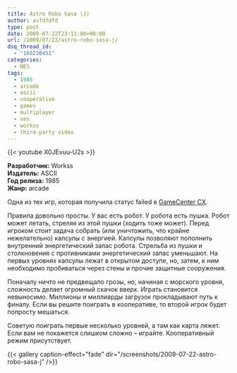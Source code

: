 ```yaml
---
title: Astro Robo Sasa (J)
author: asfdfdfd
type: post
date: 2009-07-22T23:11:00+00:00
url: /2009/07/22/astro-robo-sasa-j/
dsq_thread_id:
  - "160220451"
categories:
  - NES
tags:
  - 1985
  - arcade
  - ascii
  - cooperative
  - games
  - multiplayer
  - nes
  - workss
  - third-party video
---
```

{{< youtube X0JEvuu-U2s >}}

**Разработчик:** Workss  
**Издатель:** ASCII  
**Год релиза:** 1985  
**Жанр:** arcade

Одна из тех игр, которая получила статус failed в [GameCenter CX][1]. 

<!--more-->

Правила довольно просты. У вас есть робот. У робота есть пушка. Робот может летать, стреляя из этой пушки (ходить тоже может). Перед игроком стоит задача собрать (или уничтожить, что крайне нежелательно) капсулы с энергией. Капсулы позволяют пополнить внутренний энергетический запас робота. Стрельба из пушки и столкновения с противниками энергетический запас уменьшают. На первых уровнях капсулы лежат в открытом доступе, но, затем, к ним необходимо пробиваться через стены и прочие защитные сооружения.

Поначалу ничто не предвещало грозы, но, начиная с морского уровня, сложность делает огромный скачок вверх. Играть становится невыносимо. Миллионы и миллиарды загрузок прокладывают путь к финалу. Если вы решите поиграть в кооперативе, то второй игрок будет попросту мешаться.

Советую поиграть первые несколько уровней, а там как карта ляжет. Если вам не покажется слишком сложно – играйте. Кооперативный режим присутствует.

{{< gallery caption-effect="fade" dir="/screenshots/2009-07-22-astro-robo-sasa-j" />}}

 [1]: http://en.wikipedia.org/wiki/Retro_Game_Master
